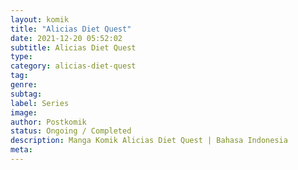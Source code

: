 ```yaml
---
layout: komik
title: "Alicias Diet Quest"
date: 2021-12-20 05:52:02
subtitle: Alicias Diet Quest
type: 
category: alicias-diet-quest
tag: 
genre: 
subtag: 
label: Series
image: 
author: Postkomik
status: Ongoing / Completed
description: Manga Komik Alicias Diet Quest | Bahasa Indonesia
meta: 
---
```


